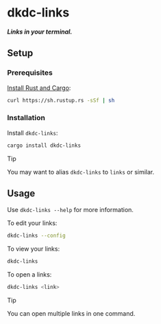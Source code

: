 # dkdc-links

***Links in your terminal.***

## Setup

### Prerequisites

[Install Rust and Cargo](https://doc.rust-lang.org/cargo/getting-started/installation.html):

```bash
curl https://sh.rustup.rs -sSf | sh
```

### Installation

Install `dkdc-links`:

```bash
cargo install dkdc-links
```

> [!TIP]
> You may want to alias `dkdc-links` to `links` or similar.

## Usage

Use `dkdc-links --help` for more information.

To edit your links:

```bash
dkdc-links --config
```

To view your links:

```bash
dkdc-links
```

To open a links:

```bash
dkdc-links <link>
```

> [!TIP]
> You can open multiple links in one command.

